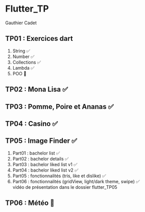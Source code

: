 # Flutter_TP

Gauthier Cadet

## TP01 : Exercices dart
1. String ✅
2. Number ✅
3. Collections ✅
4. Lambda ✅
5. POO 🔄️

## TP02 : Mona Lisa ✅

## TP03 : Pomme, Poire et Ananas ✅

## TP04 : Casino ✅

## TP05 : Image Finder ✅
1. Part01 : bachelor list ✅
2. Part02 : bachelor details ✅
3. Part03 : bachelor liked list v1 ✅
4. Part04 : bachelor liked list v2 ✅
5. Part05 : fonctionnalités (tris, like et dislike) ✅
6. Part06 : fonctionnalités (gridView, light/dark theme, swipe) ✅\
vidéo de présentation dans le dossier flutter_TP05

## TP06 : Météo 🔄️
